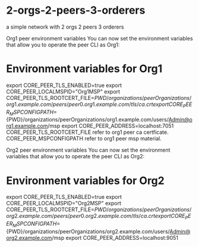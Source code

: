# 2-orgs-2-peers-3-orderers
a simple network with 2 orgs 2 peers 3 orderers

Org1 peer environment variables
You can now set the environment variables that allow you to operate the peer CLI as Org1:
# Environment variables for Org1
 
export CORE_PEER_TLS_ENABLED=true
export CORE_PEER_LOCALMSPID="Org1MSP"
export CORE_PEER_TLS_ROOTCERT_FILE=${PWD}/organizations/peerOrganizations/org1.example.com/peers/peer0.org1.example.com/tls/ca.crt
export CORE_PEER_MSPCONFIGPATH=${PWD}/organizations/peerOrganizations/org1.example.com/users/Admin@org1.example.com/msp
export CORE_PEER_ADDRESS=localhost:7051
CORE_PEER_TLS_ROOTCERT_FILE  refer to org1 peer ca certficate.
CORE_PEER_MSPCONFIGPATH  refer to org1 peer msp material.

Org2 peer environment variables
You can now set the environment variables that allow you to operate the peer CLI as Org2:
# Environment variables for Org2
 
export CORE_PEER_TLS_ENABLED=true
export CORE_PEER_LOCALMSPID="Org2MSP"
export CORE_PEER_TLS_ROOTCERT_FILE=${PWD}/organizations/peerOrganizations/org2.example.com/peers/peer0.org2.example.com/tls/ca.crt
export CORE_PEER_MSPCONFIGPATH=${PWD}/organizations/peerOrganizations/org2.example.com/users/Admin@org2.example.com/msp
export CORE_PEER_ADDRESS=localhost:9051

